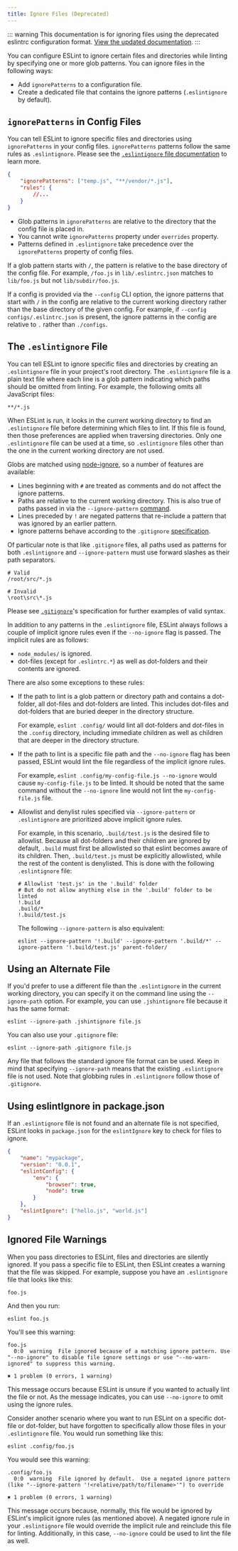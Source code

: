 ```yaml
---
title: Ignore Files (Deprecated)
---
```


::: warning
This documentation is for ignoring files using the deprecated eslintrc configuration format. [View the updated documentation](ignore).
:::

You can configure ESLint to ignore certain files and directories while linting by specifying one or more glob patterns.
You can ignore files in the following ways:

-   Add `ignorePatterns` to a configuration file.
-   Create a dedicated file that contains the ignore patterns (`.eslintignore` by default).

## `ignorePatterns` in Config Files

You can tell ESLint to ignore specific files and directories using `ignorePatterns` in your config files. `ignorePatterns` patterns follow the same rules as `.eslintignore`. Please see the [`.eslintignore` file documentation](#the-eslintignore-file) to learn more.

```json
{
	"ignorePatterns": ["temp.js", "**/vendor/*.js"],
	"rules": {
		//...
	}
}
```

-   Glob patterns in `ignorePatterns` are relative to the directory that the config file is placed in.
-   You cannot write `ignorePatterns` property under `overrides` property.
-   Patterns defined in `.eslintignore` take precedence over the `ignorePatterns` property of config files.

If a glob pattern starts with `/`, the pattern is relative to the base directory of the config file. For example, `/foo.js` in `lib/.eslintrc.json` matches to `lib/foo.js` but not `lib/subdir/foo.js`.

If a config is provided via the `--config` CLI option, the ignore patterns that start with `/` in the config are relative to the current working directory rather than the base directory of the given config. For example, if `--config configs/.eslintrc.json` is present, the ignore patterns in the config are relative to `.` rather than `./configs`.

## The `.eslintignore` File

You can tell ESLint to ignore specific files and directories by creating an `.eslintignore` file in your project's root directory. The `.eslintignore` file is a plain text file where each line is a glob pattern indicating which paths should be omitted from linting. For example, the following omits all JavaScript files:

```text
**/*.js
```

When ESLint is run, it looks in the current working directory to find an `.eslintignore` file before determining which files to lint. If this file is found, then those preferences are applied when traversing directories. Only one `.eslintignore` file can be used at a time, so `.eslintignore` files other than the one in the current working directory are not used.

Globs are matched using [node-ignore](https://github.com/kaelzhang/node-ignore), so a number of features are available:

-   Lines beginning with `#` are treated as comments and do not affect the ignore patterns.
-   Paths are relative to the current working directory. This is also true of paths passed in via the `--ignore-pattern` [command](../command-line-interface#--ignore-pattern).
-   Lines preceded by `!` are negated patterns that re-include a pattern that was ignored by an earlier pattern.
-   Ignore patterns behave according to the `.gitignore` [specification](https://git-scm.com/docs/gitignore).

Of particular note is that like `.gitignore` files, all paths used as patterns for both `.eslintignore` and `--ignore-pattern` must use forward slashes as their path separators.

```text
# Valid
/root/src/*.js

# Invalid
\root\src\*.js
```

Please see [`.gitignore`](https://git-scm.com/docs/gitignore)'s specification for further examples of valid syntax.

In addition to any patterns in the `.eslintignore` file, ESLint always follows a couple of implicit ignore rules even if the `--no-ignore` flag is passed. The implicit rules are as follows:

-   `node_modules/` is ignored.
-   dot-files (except for `.eslintrc.*`) as well as dot-folders and their contents are ignored.

There are also some exceptions to these rules:

-   If the path to lint is a glob pattern or directory path and contains a dot-folder, all dot-files and dot-folders are linted. This includes dot-files and dot-folders that are buried deeper in the directory structure.

    For example, `eslint .config/` would lint all dot-folders and dot-files in the `.config` directory, including immediate children as well as children that are deeper in the directory structure.

-   If the path to lint is a specific file path and the `--no-ignore` flag has been passed, ESLint would lint the file regardless of the implicit ignore rules.

    For example, `eslint .config/my-config-file.js --no-ignore` would cause `my-config-file.js` to be linted. It should be noted that the same command without the `--no-ignore` line would not lint the `my-config-file.js` file.

-   Allowlist and denylist rules specified via `--ignore-pattern` or `.eslintignore` are prioritized above implicit ignore rules.

    For example, in this scenario, `.build/test.js` is the desired file to allowlist. Because all dot-folders and their children are ignored by default, `.build` must first be allowlisted so that eslint becomes aware of its children. Then, `.build/test.js` must be explicitly allowlisted, while the rest of the content is denylisted. This is done with the following `.eslintignore` file:

    ```text
    # Allowlist 'test.js' in the '.build' folder
    # But do not allow anything else in the '.build' folder to be linted
    !.build
    .build/*
    !.build/test.js
    ```

    The following `--ignore-pattern` is also equivalent:

    ```shell
    eslint --ignore-pattern '!.build' --ignore-pattern '.build/*' --ignore-pattern '!.build/test.js' parent-folder/
    ```

## Using an Alternate File

If you'd prefer to use a different file than the `.eslintignore` in the current working directory, you can specify it on the command line using the `--ignore-path` option. For example, you can use `.jshintignore` file because it has the same format:

```shell
eslint --ignore-path .jshintignore file.js
```

You can also use your `.gitignore` file:

```shell
eslint --ignore-path .gitignore file.js
```

Any file that follows the standard ignore file format can be used. Keep in mind that specifying `--ignore-path` means that the existing `.eslintignore` file is not used. Note that globbing rules in `.eslintignore` follow those of `.gitignore`.

## Using eslintIgnore in package.json

If an `.eslintignore` file is not found and an alternate file is not specified, ESLint looks in `package.json` for the `eslintIgnore` key to check for files to ignore.

```json
{
	"name": "mypackage",
	"version": "0.0.1",
	"eslintConfig": {
		"env": {
			"browser": true,
			"node": true
		}
	},
	"eslintIgnore": ["hello.js", "world.js"]
}
```

## Ignored File Warnings

When you pass directories to ESLint, files and directories are silently ignored. If you pass a specific file to ESLint, then ESLint creates a warning that the file was skipped. For example, suppose you have an `.eslintignore` file that looks like this:

```text
foo.js
```

And then you run:

```shell
eslint foo.js
```

You'll see this warning:

```text
foo.js
  0:0  warning  File ignored because of a matching ignore pattern. Use "--no-ignore" to disable file ignore settings or use "--no-warn-ignored" to suppress this warning.

✖ 1 problem (0 errors, 1 warning)
```

This message occurs because ESLint is unsure if you wanted to actually lint the file or not. As the message indicates, you can use `--no-ignore` to omit using the ignore rules.

Consider another scenario where you want to run ESLint on a specific dot-file or dot-folder, but have forgotten to specifically allow those files in your `.eslintignore` file. You would run something like this:

```shell
eslint .config/foo.js
```

You would see this warning:

```text
.config/foo.js
  0:0  warning  File ignored by default.  Use a negated ignore pattern (like "--ignore-pattern '!<relative/path/to/filename>'") to override

✖ 1 problem (0 errors, 1 warning)
```

This message occurs because, normally, this file would be ignored by ESLint's implicit ignore rules (as mentioned above). A negated ignore rule in your `.eslintignore` file would override the implicit rule and reinclude this file for linting. Additionally, in this case, `--no-ignore` could be used to lint the file as well.
